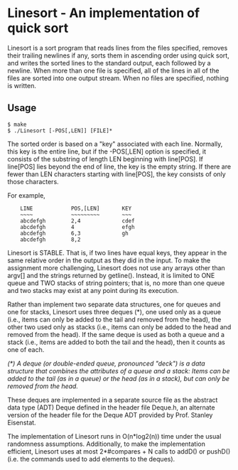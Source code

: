 # Linesort - An implementation of quick sort

Linesort is a sort program that reads lines from the files specified, removes their trailing newlines if any, sorts them in ascending order using quick sort, and writes the sorted lines to the standard output, each followed by a newline. When more than one file is specified, all of the lines in all of the files are sorted into one output stream.  When no files are specified, nothing is written.

## Usage

```
$ make
$ ./Linesort [-POS[,LEN]] [FILE]*
```
 
The sorted order is based on a "key" associated with each line.  Normally, this key is the entire line, but if the -POS[,LEN] option is specified, it consists of the substring of length LEN beginning with line[POS].  If line[POS] lies beyond the end of line, the key is the empty string.  If there are fewer than LEN characters starting with line[POS], the key consists of only those characters.

For example,

        LINE            POS,[LEN]       KEY
        ~~~~            ~~~~~~~~~       ~~~
        abcdefgh        2,4             cdef
        abcdefgh        4               efgh
        abcdefgh        6,3             gh
        abcdefgh        8,2
        
Linesort is STABLE. That is, if two lines have equal keys, they appear in the same relative order in the output as they did in the input. To make the assignment more challenging, Linesort does not use any arrays other than argv[] and the strings returned by getline(). Instead, it is limited to ONE queue and TWO stacks of string pointers; that is, no more than one queue and two stacks may exist at any point during its execution.

Rather than implement two separate data structures, one for queues and one for stacks, Linesort uses three deques (\*), one used only as a queue (i.e., items can only be added to the tail and removed from the head), the other two used only as stacks (i.e., items can only be added to the head and removed from the head). If the same deque is used as both a queue and a stack (i.e., items are added to both the tail and the head), then it counts as one of each.

  *(\*) A deque (or double-ended queue, pronounced "deck") is a data structure that combines the attributes of a queue and a stack:  Items can be added to the tail (as in a queue) or the head (as in a stack), but can only be removed from the head.*

These deques are implemented in a separate source file as the abstract data type (ADT) Deque defined in the header file Deque.h, an alternate version of the header file for the Deque ADT provided by Prof. Stanley Eisenstat. 

The implementation of Linesort runs in O(n\*log2(n)) time under the usual randomness assumptions. Additionally, to make the implementation efficient, Linesort uses at most 2*#compares + N calls to addD() or pushD() (i.e. the commands used to add elements to the deques).     

